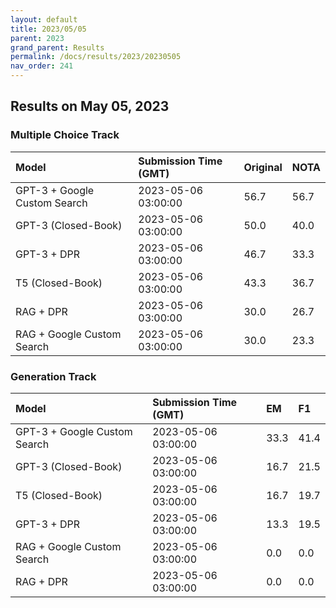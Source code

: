 ```yaml
---
layout: default
title: 2023/05/05
parent: 2023
grand_parent: Results
permalink: /docs/results/2023/20230505
nav_order: 241
---
```


## Results on May 05, 2023

### Multiple Choice Track

| Model        | Submission Time (GMT) | Original | NOTA | 
|:-------------|:---------|:---------|:-----|
|GPT-3 + Google Custom Search|2023-05-06 03:00:00|56.7|56.7|
|GPT-3 (Closed-Book)|2023-05-06 03:00:00|50.0|40.0|
|GPT-3 + DPR|2023-05-06 03:00:00|46.7|33.3|
|T5 (Closed-Book)|2023-05-06 03:00:00|43.3|36.7|
|RAG + DPR|2023-05-06 03:00:00|30.0|26.7|
|RAG + Google Custom Search|2023-05-06 03:00:00|30.0|23.3|



### Generation Track

| Model        | Submission Time (GMT) | EM | F1 | 
|:-------------|:---------|:---------|:-----|
|GPT-3 + Google Custom Search|2023-05-06 03:00:00|33.3|41.4|
|GPT-3 (Closed-Book)|2023-05-06 03:00:00|16.7|21.5|
|T5 (Closed-Book)|2023-05-06 03:00:00|16.7|19.7|
|GPT-3 + DPR|2023-05-06 03:00:00|13.3|19.5|
|RAG + Google Custom Search|2023-05-06 03:00:00|0.0|0.0|
|RAG + DPR|2023-05-06 03:00:00|0.0|0.0|

